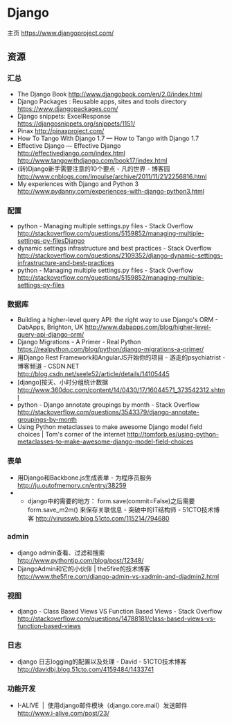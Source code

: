 # Django

主页 https://www.djangoproject.com/

## 资源

### 汇总

- The Django Book
http://www.djangobook.com/en/2.0/index.html
- Django Packages : Reusable apps, sites and tools directory
https://www.djangopackages.com/
- Django snippets: ExcelResponse
https://djangosnippets.org/snippets/1151/
- Pinax
http://pinaxproject.com/
- How To Tango With Django 1.7 — How to Tango with Django 1.7
- Effective Django — Effective Django
http://effectivedjango.com/index.html
http://www.tangowithdjango.com/book17/index.html
- (转)Django新手需要注意的10个要点 - 凡的世界 - 博客园
http://www.cnblogs.com/Impulse/archive/2011/11/21/2256816.html
- My experiences with Django and Python 3
http://www.pydanny.com/experiences-with-django-python3.html

### 配置

- python - Managing multiple settings.py files - Stack Overflow
http://stackoverflow.com/questions/5159852/managing-multiple-settings-py-filesDjango
- dynamic settings infrastructure and best practices - Stack Overflow
http://stackoverflow.com/questions/2109352/django-dynamic-settings-infrastructure-and-best-practices
- python - Managing multiple settings.py files - Stack Overflow
http://stackoverflow.com/questions/5159852/managing-multiple-settings-py-files

### 数据库

- Building a higher-level query API: the right way to use Django's ORM - DabApps, Brighton, UK
http://www.dabapps.com/blog/higher-level-query-api-django-orm/
- Django Migrations - A Primer - Real Python
https://realpython.com/blog/python/django-migrations-a-primer/
- 用Django Rest Framework和AngularJS开始你的项目 - 游走的psychiatrist - 博客频道 - CSDN.NET
http://blog.csdn.net/seele52/article/details/14105445
- [django]按天、小时分组统计数据
http://www.360doc.com/content/14/0430/17/16044571_373542312.shtml
- python - Django annotate groupings by month - Stack Overflow
http://stackoverflow.com/questions/3543379/django-annotate-groupings-by-month
- Using Python metaclasses to make awesome Django model field choices | Tom's corner of the internet
http://tomforb.es/using-python-metaclasses-to-make-awesome-django-model-field-choices

### 表单

- 用Django和Backbone.js生成表单 - 为程序员服务
http://ju.outofmemory.cn/entry/38259
- - django中的需要的地方： form.save(commit=False)之后需要form.save_m2m() 来保存关联信息 - 突破中的IT结构师 - 51CTO技术博客
http://virusswb.blog.51cto.com/115214/794680

### admin

- django admin查看、过滤和搜索
http://www.pythontip.com/blog/post/12348/
- DjangoAdmin和它的小伙伴 | the5fire的技术博客
http://www.the5fire.com/django-admin-vs-xadmin-and-djadmin2.html


### 视图

- django - Class Based Views VS Function Based Views - Stack Overflow
http://stackoverflow.com/questions/14788181/class-based-views-vs-function-based-views

### 日志

- django 日志logging的配置以及处理 - David - 51CTO技术博客
http://davidbj.blog.51cto.com/4159484/1433741

### 功能开发

- I-ALIVE  |  使用django邮件模块（django.core.mail）发送邮件
http://www.i-alive.com/post/23/
